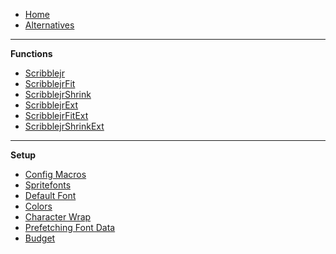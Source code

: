-   [Home](README)
-   [Alternatives](Alternatives)

---

**Functions**

-   [Scribblejr](Scribblejr)
-   [ScribblejrFit](ScribblejrFit)
-   [ScribblejrShrink](ScribblejrShrink)
-   [ScribblejrExt](ScribblejrExt)
-   [ScribblejrFitExt](ScribblejrFitExt)
-   [ScribblejrShrinkExt](ScribblejrShrinkExt)

---

**Setup**

-   [Config Macros](Config-Macros)
-   [Spritefonts](Spritefonts)
-   [Default Font](Default-Font)
-   [Colors](Colors)
-   [Character Wrap](Character-Wrap)
-   [Prefetching Font Data](Prefetching-Font-Data)
-   [Budget](Budget)